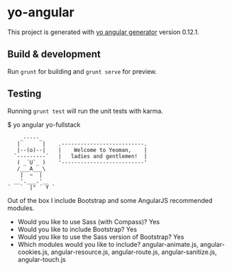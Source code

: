 # yo-angular

This project is generated with [yo angular generator](https://github.com/yeoman/generator-angular)
version 0.12.1.

## Build & development

Run `grunt` for building and `grunt serve` for preview.

## Testing

Running `grunt test` will run the unit tests with karma.

$ yo angular yo-fullstack
```
    _-----_
   |       |    .--------------------------.
   |--(o)--|    |    Welcome to Yeoman,    |
  `---------´   |   ladies and gentlemen!  |
   ( _´U`_ )    '--------------------------'
   /___A___\
    |  ~  |
  __'.___.'__
´   `  |° ´ Y `
```
Out of the box I include Bootstrap and some AngularJS recommended modules.

* Would you like to use Sass (with Compass)? Yes
* Would you like to include Bootstrap? Yes
* Would you like to use the Sass version of Bootstrap? Yes
* Which modules would you like to include? angular-animate.js, angular-cookies.js, angular-resource.js, angular-route.js, angular-sanitize.js, angular-touch.js
